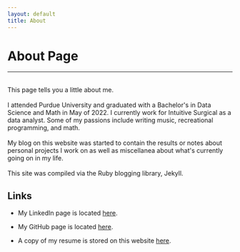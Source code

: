 ```yaml
---
layout: default
title: About
---
```

# About Page
---
<br>
This page tells you a little about me.
<br><br>
I attended Purdue University and graduated with a Bachelor's in Data Science and
Math in May of 2022. I currently work for Intuitive Surgical as a data analyst. Some
of my passions include writing music, recreational programming, and math.
<br><br>
My blog on this website was started to contain the results or notes about personal
projects I work on as well as miscellanea about what's currently going on in my
life.
<br><br>
This site was compiled via the Ruby blogging library, Jekyll.

## Links

* My LinkedIn page is located [here](https://www.linkedin.com/in/david-sillman-8abb5831/).

* My GitHub page is located [here](https://github.com/dsillman2000).

* A copy of my resume is stored on this website [here](/assets/docs/2021Resume.pdf).
